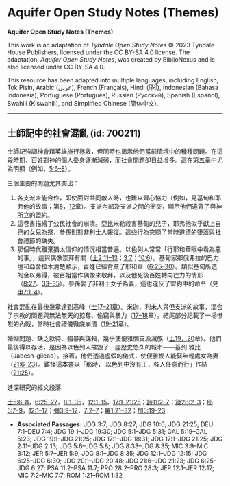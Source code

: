 # Aquifer Open Study Notes (Themes)

**Aquifer Open Study Notes (Themes)**

This work is an adaptation of *Tyndale Open Study Notes* © 2023 Tyndale House Publishers, licensed under the CC BY\-SA 4\.0 license. The adaptation, *Aquifer Open Study Notes*, was created by BiblioNexus and is also licensed under CC BY\-SA 4\.0\.

This resource has been adapted into multiple languages, including English, Tok Pisin, Arabic (عربي), French (Français), Hindi (हिंदी), Indonesian (Bahasa Indonesia), Portuguese (Português), Russian (Русский), Spanish (Español), Swahili (Kiswahili), and Simplified Chinese (简体中文).



--------------------------------

## 士師記中的社會混亂 (id: 700211)

士師記強調神會藉英雄施行拯救，但同時也揭示他們當前情境中的種種問題。在這段時期，百姓對神的個人委身逐漸減弱，而社會問題卻日益增多。這在第[五](https://ref.ly/Judg5:1-Judg5:31)章中尤為明顯（例如，[5:6–8](https://ref.ly/Judg5:6-Judg5:8)）。

三個主要的問題尤其突出：

1. 各支派未能合作，即使面對共同敵人時，也難以齊心協力（例如，見基甸和耶弗他的故事；第[8](https://ref.ly/Judg8:1-Judg8:35)，[12](https://ref.ly/Judg12:1-Judg12:15)章）。支派內部及支派之間的衝突，顯示他們違背了與神所立的盟約。
2. 這卷書描繪了公民社會的崩潰。亞比米勒殺害基甸的兒子，耶弗他似乎獻上自己的女兒為祭，參孫則對非利士人報復。這些行為突顯了當時道德的墮落與社會禮節的缺失。
3. 那個時代離棄猶太信仰的情況相當普遍。以色列人常常「行耶和華眼中看為惡的事」，這與偶像崇拜有關（[士2:11–13](https://ref.ly/Judg2:11-Judg2:13)；[3:7](https://ref.ly/Judg3:7)；[10:6](https://ref.ly/Judg10:6)）。基甸家鄉俄弗拉的巴力壇和亞舍拉木清楚顯示，百姓已經背棄了耶和華（[6:25–30](https://ref.ly/Judg6:25-Judg6:30)）。類似基甸所造的金以弗得，被百姐當作偶像來敬拜，以及他死後百姓轉向巴力的情形（[8:27](https://ref.ly/Judg8:27)、[33–35](https://ref.ly/Judg8:33-Judg8:35)）。參孫娶了非利士女子為妻，這也違反了盟約中的命令（見[申7:1–4](https://ref.ly/Deut7:1-Deut7:4)）。

社會混亂在最後幾章達到高峰（[士17–21章](https://ref.ly/Judg17:1-Judg21:25)）。米迦、利未人與但支派的故事，混合了宗教的問題與無法無天的掠奪、偷竊與暴力（[17–18](https://ref.ly/Judg17:1-Judg18:31)章）。結尾部分記載了一場慘烈的內戰，當時社會禮儀徹底崩潰（[19–21](https://ref.ly/Judg19:1-Judg21:25)章）。

婚姻問題、缺乏款待、強暴與謀殺，幾乎使便雅憫支派滅族（[士19，](https://ref.ly/Judg19:1-Judg19:30)[20](https://ref.ly/Judg20:1-Judg20:48)章）。他們最後得以存活，是因為以色列人摧毀了一座歷史悠久的城市——基列‧雅比（Jabesh\-gilead）。接著，他們透過虛假的儀式，使便雅憫人能娶年輕處女為妻（[21:6–23](https://ref.ly/Judg21:6-Judg21:23)）。難怪這本書以「那時， 以色列中沒有王，各人任意而行」作結（[21:25](https://ref.ly/Judg21:25)）。

進深研究的經文段落

[士5:6–8](https://ref.ly/Judg5:6-Judg5:8)，[6:25–27](https://ref.ly/Judg6:25-Judg6:27)，[8:1–35](https://ref.ly/Judg8:1-Judg8:35)，[12:1–15](https://ref.ly/Judg12:1-Judg12:15)，[17:1–21:25](https://ref.ly/Judg17:1-Judg21:25)；[詩11:2–7](https://ref.ly/Ps11:2-Ps11:7)；[箴28:2–3](https://ref.ly/Prov28:2-Prov28:3)；[耶5:7–9](https://ref.ly/Jer5:7-Jer5:9)，[12:1–17](https://ref.ly/Jer12:1-Jer12:17)；[彌3:9–12](https://ref.ly/Mic3:9-Mic3:12)，[7:2–7](https://ref.ly/Mic7:2-Mic7:7)；[羅1:21–32](https://ref.ly/Rom1:21-Rom1:32)；[加5:19–23](https://ref.ly/Gal5:19-Gal5:23)

* **Associated Passages:** JDG 3:7; JDG 8:27; JDG 10:6; JDG 21:25; DEU 7:1–DEU 7:4; JDG 19:1–JDG 19:30; JDG 5:1–JDG 5:31; GAL 5:19–GAL 5:23; JDG 19:1–JDG 21:25; JDG 17:1–JDG 18:31; JDG 17:1–JDG 21:25; JDG 2:11–JDG 2:13; JDG 5:6–JDG 5:8; JDG 8:33–JDG 8:35; MIC 3:9–MIC 3:12; JER 5:7–JER 5:9; JDG 8:1–JDG 8:35; JDG 12:1–JDG 12:15; JDG 6:25–JDG 6:30; JDG 20:1–JDG 20:48; JDG 21:6–JDG 21:23; JDG 6:25–JDG 6:27; PSA 11:2–PSA 11:7; PRO 28:2–PRO 28:3; JER 12:1–JER 12:17; MIC 7:2–MIC 7:7; ROM 1:21–ROM 1:32


